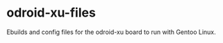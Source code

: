 odroid-xu-files
===============

Ebuilds and config files for the odroid-xu board to run with Gentoo Linux.
